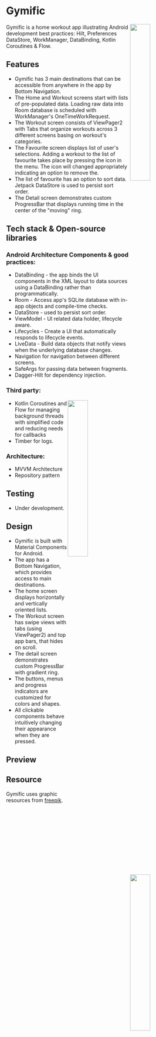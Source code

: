 # Gymific
<img src="/previews/preview_1.gif" align="right" width="33%"/>

Gymific is a home workout app illustrating Android development best practices: Hilt, Preferences DataStore, WorkManager, DataBinding, Kotlin Coroutines & Flow.

## Features
  + Gymific has 3 main destinations that can be accessible from anywhere in the app by Bottom Navigation.
  + The Home and Workout screens start with lists of pre-populated data. Loading raw data into Room database is scheduled with WorkManager's OneTimeWorkRequest.
  + The Workout screen consists of ViewPager2 with Tabs that organize workouts across 3 different screens basing on workout's categories.
  + The Favourite screen displays list of user's selections. Adding a workout to the list of favourite takes place by pressing the icon in the menu. The icon will changed appropriately indicating an option to remove the.
  + The list of favourite has an option to sort data. Jetpack DataStore is used to persist sort order.
  + The Detail screen demonstrates custom ProgressBar that displays running time in the center of the "moving" ring.
  

## Tech stack & Open-source libraries
### Android Architecture Components & good practices: </b>
  - DataBinding - the app binds the UI components in the XML layout to data sources using a DataBinding rather than programmatically.
  - Room - Access app's SQLite database with in-app objects and compile-time checks.
  - DataStore - used to persist sort order.
  - ViewModel - UI related data holder, lifecycle aware.
  - Lifecycles - Create a UI that automatically responds to lifecycle events.
  - LiveData - Build data objects that notify views when the underlying database changes.
  - Navigation for navigation between different screens. 
  - SafeArgs for passing data between fragments.
  - Dagger-Hilt for dependency injection.
  
### Third party:
<img src="/previews/preview_2.gif" align="right" width="33%"/>

  - Kotlin Coroutines and Flow for managing background threads with simplified code and reducing needs for callbacks
  - Timber for logs.
  
### Architecture:
  - MVVM Architecture 
  - Repository pattern
  
## Testing 
  - Under development.

## Design
+ Gymific is built with Material Components for Android.
+ The app has a Bottom Navigation, which provides access to main destinations.
+ The home screen displays horizontally and vertically oriented lists. 
+ The Workout screen has swipe views with tabs (using ViewPager2) and top app bars, that hides on scroll.
+ The detail screen demonstrates custom ProgressBar with gradient ring.
+ The buttons, menus and progress indicators are customized for colors and shapes.
+ All clickable components behave intuitively changing their appearance when they are pressed.

## Preview
<img src="/previews/preview_3.gif" align="right" width="33%"/>
                                  
## Resource
Gymific uses graphic resources from [freepik](https://www.freepik.com).
